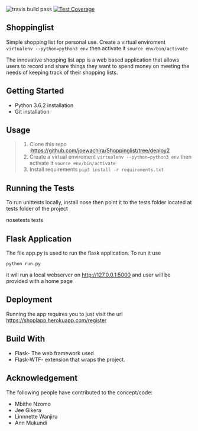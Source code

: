 
 ![travis build pass](https://travis-ci.org/joewachira/Shoppinglist.svg?branch=deploy2) 
[![Test Coverage](https://codeclimate.com/github/codeclimate/codeclimate/badges/coverage.svg)](https://codeclimate.com/github/codeclimate/codeclimate/coverage)

## Shoppinglist
Simple shopping list for personal use. Create a virtual enviroment `virtualenv --python=python3 env` then activate it `source env/bin/activate`

The innovative shopping list app is a web based application that allows users  to record and share things they want to spend money on  meeting the needs of keeping track of their shopping lists.

## Getting Started
- Python 3.6.2 installation
- Git installation

## Usage
> 1. Clone this repo :https://github.com/joewachira/Shoppinglist/tree/deploy2
> 2. Create a virtual enviroment `virtualenv --python=python3 env` then activate it `source env/bin/activate`
> 3. Install requirements `pip3 install -r requirements.txt`

## Running the Tests

 To run unittests locally, install nose then point it to the tests folder located at tests folder of the project

 nosetests tests
 
 
## Flask Application

The file app.py is used to run the flask application. To run it use

    python run.py  
    
it will run a local webserver on http://127.0.0.1:5000 and user will be provided with a home page

## Deployment

Running the app requires you to just visit the url  https://shoplapp.herokuapp.com/register

## Build With
- Flask- The web framework used
- Flask-WTF- extension that wraps the project.

## Acknowledgement
The following people have contributed to the concept/code:

- Mbithe Nzomo
- Jee Gikera
- Linnnette Wanjiru
- Ann Mukundi

